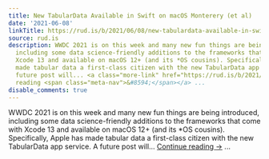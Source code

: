 ```yaml
---
title: New TabularData Available in Swift on macOS Monterery (et al)
date: '2021-06-08'
linkTitle: https://rud.is/b/2021/06/08/new-tabulardata-available-in-swift-on-macos-monterery-et-al/
source: rud.is
description: WWDC 2021 is on this week and many new fun things are being introduced,
  including some data science-friendly additions to the frameworks that come with
  Xcode 13 and available on macOS 12+ (and its *OS cousins). Specifically, Apple has
  made tabular data a first-class citizen with the new TabularData app service. A
  future post will... <a class="more-link" href="https://rud.is/b/2021/06/08/new-tabulardata-available-in-swift-on-macos-monterery-et-al/">Continue
  reading <span class="meta-nav">&#8594;</span></a> ...
disable_comments: true
---
```

WWDC 2021 is on this week and many new fun things are being introduced, including some data science-friendly additions to the frameworks that come with Xcode 13 and available on macOS 12+ (and its *OS cousins). Specifically, Apple has made tabular data a first-class citizen with the new TabularData app service. A future post will... <a class="more-link" href="https://rud.is/b/2021/06/08/new-tabulardata-available-in-swift-on-macos-monterery-et-al/">Continue reading <span class="meta-nav">&#8594;</span></a> ...